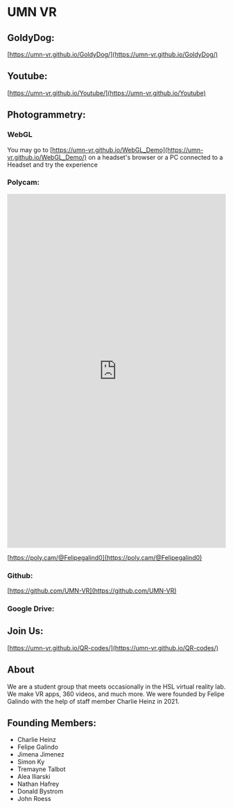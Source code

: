 # UMN VR

## GoldyDog:
[https://umn-vr.github.io/GoldyDog/](https://umn-vr.github.io/GoldyDog/)

## Youtube:
[https://umn-vr.github.io/Youtube/](https://umn-vr.github.io/Youtube)


## Photogrammetry:

### WebGL
 
You may go to [https://umn-vr.github.io/WebGL_Demo](https://umn-vr.github.io/WebGL_Demo/) on a headset's browser or a PC connected to a Headset and try the experience

### Polycam:

<iframe width="100%" height="815" frameborder="0" src="https://poly.cam/capture/4BF7B293-8FC5-4967-89F2-769D15F30F26"></iframe>

[https://poly.cam/@Felipegalind0](https://poly.cam/@Felipegalind0)

### Github:
[https://github.com/UMN-VR](https://github.com/UMN-VR)

### Google Drive: 

## Join Us:
[https://umn-vr.github.io/QR-codes/](https://umn-vr.github.io/QR-codes/)


## About

We are a student group that meets occasionally in the HSL virtual reality lab. We make VR apps, 360 videos, and much more. We were founded by Felipe Galindo with the help of staff member Charlie Heinz in 2021. 

## Founding Members: 

- Charlie Heinz
- Felipe Galindo 
- Jimena Jimenez
- Simon Ky
- Tremayne Talbot
- Alea Iliarski
- Nathan Hafrey
- Donald Bystrom
- John Roess

